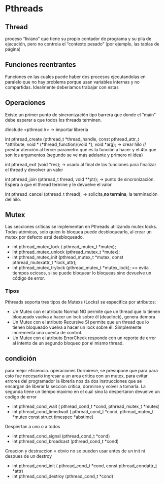 # Pthreads
## Thread
proceso “liviano” que tiene su propio contador de programa y su pila de ejecución, pero no controla el “contexto pesado” (por ejemplo, las tablas de página)

## Funciones reentrantes
Funciones en las cuales puede haber dos procesos ejecutandolas en paralelo que no hay problema porque usan variables internas y no compartidas. Idealmente deberiamos trabajar con estas

## Operaciones
Existe un primer punto de sincronización tipo barrera que donde el “main” debe esperar a que todos los threads terminen.

#include <pthread.h>   -> importar libreria

int pthread_create (pthread_t *thread_handle, const pthread_attr_t *attribute, void * (*thread_function)(void *), void *arg); -> crear hilo
// prestar atención al tercer parametro que es la función a hacer y el 4to que son los argumentos (segundo se ve más adelante y primero ni idea)

int pthread_exit (void *res); -> usado al final de las funciones para finalizar el thread y devolver un valor

int pthread_join (pthread_t thread, void **ptr); -> punto de sincronización. Espera a que el thread termine y le devuelve el valor

int pthread_cancel (pthread_t thread); -> solicita,**no termina**, la terminación del hilo.

## Mutex
Las secciones críticas se implementan en Pthreads utilizando mutex locks. Todas atómicas, solo quien lo bloquea puede desbloquearlo, al crear un mutex por defecto está desbloqueado.
- int pthread_mutex_lock ( pthread_mutex_t *mutex);
- int pthread_mutex_unlock (pthread_mutex_t *mutex);
- int pthread_mutex_init (pthread_mutex_t *mutex, const pthread_mutexattr_t *lock_attr);
- int pthread_mutex_trylock (pthread_mutex_t *mutex_lock); == evita tiempos ociosos, si se puede bloquear lo bloqueas sino devuelve un código de error.


### Tipos
Pthreads soporta tres tipos de Mutexs (Locks) se especifica por atributos:
- Un Mutex con el atributo Normal NO permite que un thread que lo tienen bloqueado vuelva a hacer un lock sobre él (deadlock), genera demora.
- Un Mutex con el atributo Recursive SI permite que un thread que lo tienen bloqueado vuelva a hacer un lock sobre él. Simplemente incrementa una cuenta de control.
- Un Mutex con el atributo ErrorCheck responde con un reporte de error al intento de un segundo bloqueo por el mismo thread.

## condición
para mejor eficiencia. operaciones
Dormirese, se presupone que para para esto fue necesario ingresar a un area critica con un mutex, para evitar errores del programador la libreria nos da dos instrucciones que se encargan de liberar la seccion critica, dormirse y volver a tomarla. La segunda tiene un tiempo maximo en el cual sino la despertaron devuelve un codigo de error
- int pthread_cond_wait ( pthread_cond_t *cond, pthread_mutex_t *mutex)
- int pthread_cond_timedwait ( pthread_cond_t *cond, pthread_mutex_t *mutex const struct timespec *abstime)

Despiertan a uno o a todos
- int pthread_cond_signal (pthread_cond_t *cond)
- int pthread_cond_broadcast (pthread_cond_t *cond)

Creacion y destruccion = obvio no se pueden usar antes de un init ni despues de un destroy
- int pthread_cond_init ( pthread_cond_t *cond, const pthread_condattr_t *attr)
- int pthread_cond_destroy (pthread_cond_t *cond)

